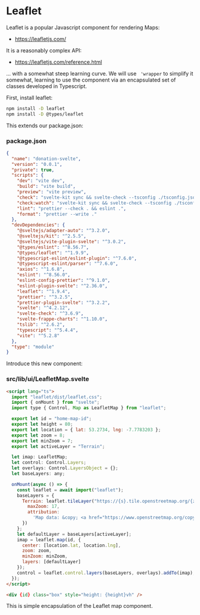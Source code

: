 # Leaflet

Leaflet is a popular Javascript component for rendering Maps:

- <https://leafletjs.com/>

It is a reasonably complex API:

- <https://leafletjs.com/reference.html>

... with a somewhat steep learning curve. We will use ` 'wrapper` to simplify it somewhat, learning to use the component via an encapsulated set of classes developed in Typescript.

First, install leaflet:

~~~bash
npm install -D leaflet
npm install -D @types/leaflet
~~~

This extends our package.json:

### package.json

~~~json
{
  "name": "donation-svelte",
  "version": "0.0.1",
  "private": true,
  "scripts": {
    "dev": "vite dev",
    "build": "vite build",
    "preview": "vite preview",
    "check": "svelte-kit sync && svelte-check --tsconfig ./tsconfig.json",
    "check:watch": "svelte-kit sync && svelte-check --tsconfig ./tsconfig.json --watch",
    "lint": "prettier --check . && eslint .",
    "format": "prettier --write ."
  },
  "devDependencies": {
    "@sveltejs/adapter-auto": "^3.2.0",
    "@sveltejs/kit": "^2.5.5",
    "@sveltejs/vite-plugin-svelte": "^3.0.2",
    "@types/eslint": "^8.56.7",
    "@types/leaflet": "^1.9.9",
    "@typescript-eslint/eslint-plugin": "^7.6.0",
    "@typescript-eslint/parser": "^7.6.0",
    "axios": "^1.6.8",
    "eslint": "^8.56.0",
    "eslint-config-prettier": "^9.1.0",
    "eslint-plugin-svelte": "^2.36.0",
    "leaflet": "^1.9.4",
    "prettier": "^3.2.5",
    "prettier-plugin-svelte": "^3.2.2",
    "svelte": "^4.2.12",
    "svelte-check": "^3.6.9",
    "svelte-frappe-charts": "^1.10.0",
    "tslib": "^2.6.2",
    "typescript": "^5.4.4",
    "vite": "^5.2.8"
  },
  "type": "module"
}
~~~

Introduce this new component:

### src/lib/ui/LeafletMap.svelte

~~~html
<script lang="ts">
  import "leaflet/dist/leaflet.css";
  import { onMount } from "svelte";
  import type { Control, Map as LeafletMap } from "leaflet";

  export let id = "home-map-id";
  export let height = 80;
  export let location = { lat: 53.2734, lng: -7.7783203 };
  export let zoom = 8;
  export let minZoom = 7;
  export let activeLayer = "Terrain";

  let imap: LeafletMap;
  let control: Control.Layers;
  let overlays: Control.LayersObject = {};
  let baseLayers: any;

  onMount(async () => {
    const leaflet = await import("leaflet");
    baseLayers = {
      Terrain: leaflet.tileLayer("https://{s}.tile.openstreetmap.org/{z}/{x}/{y}.png", {
        maxZoom: 17,
        attribution:
          'Map data: &copy; <a href="https://www.openstreetmap.org/copyright">OpenStreetMap</a> contributors, <a href="http://viewfinderpanoramas.org">SRTM</a> | Map style: &copy; <a href="https://opentopomap.org">OpenTopoMap</a> (<a href="https://creativecommons.org/licenses/by-sa/3.0/">CC-BY-SA</a>)'
      })
    };
    let defaultLayer = baseLayers[activeLayer];
    imap = leaflet.map(id, {
      center: [location.lat, location.lng],
      zoom: zoom,
      minZoom: minZoom,
      layers: [defaultLayer]
    });
    control = leaflet.control.layers(baseLayers, overlays).addTo(imap);
  });
</script>

<div {id} class="box" style="height: {height}vh" />
~~~

This is simple encapsulation of the Leaflet map component.

